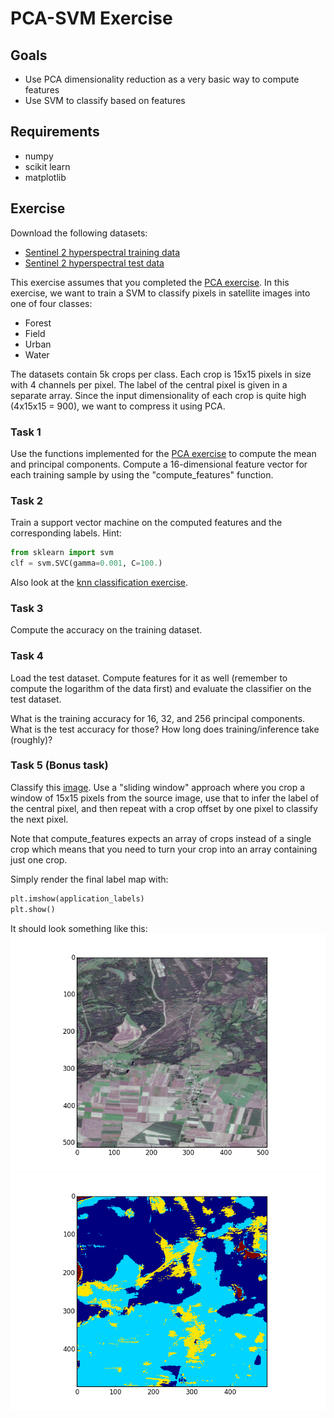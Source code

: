 PCA-SVM Exercise
===============

Goals
-----

- Use PCA dimensionality reduction as a very basic way to compute features
- Use SVM to classify based on features

Requirements
-----
- numpy
- scikit learn
- matplotlib

Exercise
-----

Download the following datasets: 
- [Sentinel 2 hyperspectral training data](data/s2_training_data.npz)
- [Sentinel 2 hyperspectral test data](data/s2_test_data.npz)

This exercise assumes that you completed the [PCA exercise](PCA-exercise.md). In this exercise, we want to train a SVM to classify pixels in satellite images into one of four classes:
- Forest
- Field
- Urban
- Water

The datasets contain 5k crops per class. Each crop is 15x15 pixels in size with 4 channels per pixel. The label of the central pixel is given in a separate array. Since the input dimensionality of each crop is quite high (4x15x15 = 900), we want to compress it using PCA.

### Task 1

Use the functions implemented for the [PCA exercise](PCA-exercise.md) to compute the mean and principal components. Compute a 16-dimensional feature vector for each training sample by using the "compute_features" function.

### Task 2

Train a support vector machine on the computed features and the corresponding labels. Hint:
```python
from sklearn import svm
clf = svm.SVC(gamma=0.001, C=100.)
```
Also look at the [knn classification exercise](knn-classification-exercise.md).

### Task 3

Compute the accuracy on the training dataset.

### Task 4

Load the test dataset. Compute features for it as well (remember to compute the logarithm of the data first) and evaluate the classifier on the test dataset.

What is the training accuracy for 16, 32, and 256 principal components. What is the test accuracy for those? How long does training/inference take (roughly)?

### Task 5 (Bonus task)

Classify this [image](data/s2_application_data.npz). Use a "sliding window" approach where you crop a window of 15x15 pixels from the source image, use that to infer the label of the central pixel, and then repeat with a crop offset by one pixel to classify the next pixel.

Note that compute_features expects an array of crops instead of a single crop which means that you need to turn your crop into an array containing just one crop.

Simply render the final label map with:
```python
plt.imshow(application_labels)
plt.show()
```
It should look something like this:
![Input image](data/application_input.png) ![Classification result](data/application_classification.png)


